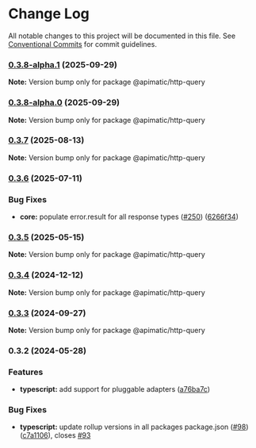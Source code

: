 # Change Log

All notable changes to this project will be documented in this file.
See [Conventional Commits](https://conventionalcommits.org) for commit guidelines.

### [0.3.8-alpha.1](https://github.com/apimatic/apimatic-js-runtime/compare/@apimatic/http-query@0.3.7...@apimatic/http-query@0.3.8-alpha.1) (2025-09-29)

**Note:** Version bump only for package @apimatic/http-query

### [0.3.8-alpha.0](https://github.com/apimatic/apimatic-js-runtime/compare/@apimatic/http-query@0.3.7...@apimatic/http-query@0.3.8-alpha.0) (2025-09-29)

**Note:** Version bump only for package @apimatic/http-query

### [0.3.7](https://github.com/apimatic/apimatic-js-runtime/compare/@apimatic/http-query@0.3.6...@apimatic/http-query@0.3.7) (2025-08-13)

**Note:** Version bump only for package @apimatic/http-query

### [0.3.6](https://github.com/apimatic/apimatic-js-runtime/compare/@apimatic/http-query@0.3.5...@apimatic/http-query@0.3.6) (2025-07-11)

### Bug Fixes

- **core:** populate error.result for all response types ([#250](https://github.com/apimatic/apimatic-js-runtime/issues/250)) ([6266f34](https://github.com/apimatic/apimatic-js-runtime/commit/6266f34bfb4cbfae2ade0958923aa55c0a81826b))

### [0.3.5](https://github.com/apimatic/apimatic-js-runtime/compare/@apimatic/http-query@0.3.4...@apimatic/http-query@0.3.5) (2025-05-15)

**Note:** Version bump only for package @apimatic/http-query

### [0.3.4](https://github.com/apimatic/apimatic-js-runtime/compare/@apimatic/http-query@0.3.3...@apimatic/http-query@0.3.4) (2024-12-12)

**Note:** Version bump only for package @apimatic/http-query

### [0.3.3](https://github.com/apimatic/apimatic-js-runtime/compare/@apimatic/http-query@0.3.2...@apimatic/http-query@0.3.3) (2024-09-27)

**Note:** Version bump only for package @apimatic/http-query

### 0.3.2 (2024-05-28)

### Features

- **typescript:** add support for pluggable adapters ([a76ba7c](https://github.com/apimatic/apimatic-js-runtime/commit/a76ba7cbf2602bdc48b758816000330429ac4972))

### Bug Fixes

- **typescript:** update rollup versions in all packages package.json ([#98](https://github.com/apimatic/apimatic-js-runtime/issues/98)) ([c7a1106](https://github.com/apimatic/apimatic-js-runtime/commit/c7a1106bfc8e7d10e28dee97fb30a4e2792f21df)), closes [#93](https://github.com/apimatic/apimatic-js-runtime/issues/93)
